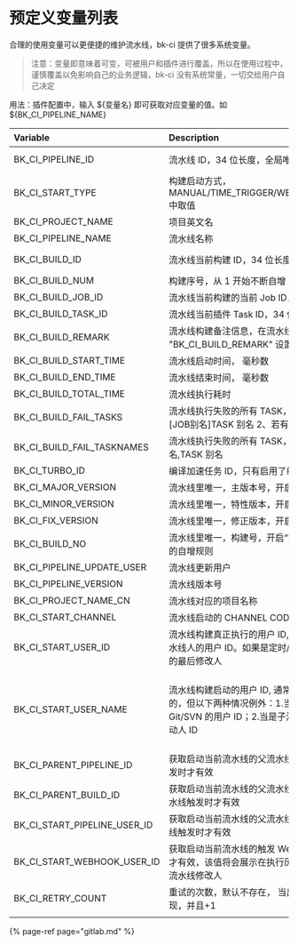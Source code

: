 # 预定义变量列表

合理的使用变量可以更便捷的维护流水线，bk-ci 提供了很多系统变量。

> 注意：变量即意味着可变，可被用户和插件进行覆盖，所以在使用过程中，谨慎覆盖以免影响自己的业务逻辑，bk-ci 没有系统常量，一切交给用户自己决定

用法：插件配置中，输入 ${变量名} 即可获取对应变量的值。如 ${BK\_CI\_PIPELINE\_NAME}

| Variable | Description | 样例 |
| :--- | :--- | :--- |
| BK\_CI\_PIPELINE\_ID | 流水线 ID，34 位长度，全局唯一 | p-2fc5a05b25024d5586742b8e88d3c853 |
| BK\_CI\_START\_TYPE | 构建启动方式，MANUAL/TIME\_TRIGGER/WEB\_HOOK/SERVICE/PIPELINE/REMOTE 中取值 | WEB\_HOOK |
| BK\_CI\_PROJECT\_NAME | 项目英文名 | alltest |
| BK\_CI\_PIPELINE\_NAME | 流水线名称 | 持续交付流水线 |
| BK\_CI\_BUILD\_ID | 流水线当前构建 ID，34 位长度，全局唯一 | b-d82918fc4f5c44c790d538785685f36b |
| BK\_CI\_BUILD\_NUM | 构建序号，从 1 开始不断自增 |  |
| BK\_CI\_BUILD\_JOB\_ID | 流水线当前构建的当前 Job ID，34 位长度，全局唯一 |  |
| BK\_CI\_BUILD\_TASK\_ID | 流水线当前插件 Task ID，34 位长度，全局唯一 |  |
| BK\_CI\_BUILD\_REMARK | 流水线构建备注信息，在流水线运行时通过 setEnv "BK\_CI\_BUILD\_REMARK" 设置 |  |
| BK\_CI\_BUILD\_START\_TIME | 流水线启动时间， 毫秒数 |  |
| BK\_CI\_BUILD\_END\_TIME | 流水线结束时间， 毫秒数 |  |
| BK\_CI\_BUILD\_TOTAL\_TIME | 流水线执行耗时 |  |
| BK\_CI\_BUILD\_FAIL\_TASKS | 流水线执行失败的所有 TASK，内容格式：1、格式：\[STAGE 别名\]\[JOB别名\]TASK 别名 2、若有多个并发 JOB 失败，使用换行\n 分隔 | 可用于构建失败通知，或流水线执行过程中的插件中 |
| BK\_CI\_BUILD\_FAIL\_TASKNAMES | 流水线执行失败的所有 TASK，内容格式：TASK 别名,TASK 别名,TASK 别名 | 可用于构建失败通知，或流水线执行过程中的插件中 |
| BK\_CI\_TURBO\_ID | 编译加速任务 ID，只有启用了编译加速才有该变量 |  |
| BK\_CI\_MAJOR\_VERSION | 流水线里唯一，主版本号，开启“推荐版本号”功能后出现 |  |
| BK\_CI\_MINOR\_VERSION | 流水线里唯一，特性版本，开启“推荐版本号”功能后出现 |  |
| BK\_CI\_FIX\_VERSION | 流水线里唯一，修正版本，开启“推荐版本号”功能后出现 |  |
| BK\_CI\_BUILD\_NO | 流水线里唯一，构建号，开启“推荐版本号”功能后出现，可以设置不同的自增规则 |  |
| BK\_CI\_PIPELINE\_UPDATE\_USER | 流水线更新用户 |  |
| BK\_CI\_PIPELINE\_VERSION | 流水线版本号 |  |
| BK\_CI\_PROJECT\_NAME\_CN | 流水线对应的项目名称 |  |
| BK\_CI\_START\_CHANNEL | 流水线启动的 CHANNEL CODE |  |
| BK\_CI\_START\_USER\_ID | 流水线构建真正执行的用户 ID, 一般手动启动时的当前用户 ID，重试流水线人的用户 ID。如果是定时/webhook/子流水线调用， 则是流水线的最后修改人 |  |
| BK\_CI\_START\_USER\_NAME | 流水线构建启动的用户 ID, 通常值与 BK\_CI\_START\_USER\_ID 是一致的，但以下两种情况例外：1.当启动方式为 WEBHOOK，该值为 Git/SVN 的用户 ID；2.当是子流水线调用时，该值为父流水线的构建启动人 ID | 例如：parent1 和 Sub2 的最后修改人为 User0；user1 手工执行 parent1 父流水线，parent1 再启动子流水线 Sub2， 此时 Sub2 的 BK\_CI\_START\_USER\_ID 为 User0；BK\_CI\_START\_USER\_NAME 为 User1 |
| BK\_CI\_PARENT\_PIPELINE\_ID | 获取启动当前流水线的父流水线 ID，仅当作为子流水线并被父流水线触发时才有效 |  |
| BK\_CI\_PARENT\_BUILD\_ID | 获取启动当前流水线的父流水线的构建 ID，仅当作为子流水线并被父流水线触发时才有效 |  |
| BK\_CI\_START\_PIPELINE\_USER\_ID | 获取启动当前流水线的父流水线启动人，仅当作为子流水线并被父流水线触发时才有效 |  |
| BK\_CI\_START\_WEBHOOK\_USER\_ID | 获取启动当前流水线的触发 Webhook 帐号，仅当被 webhook 触发时才有效，该值将会展示在执行历史中，但实际执行人不是他，而是最后流水线修改人 |  |
| BK\_CI\_RETRY\_COUNT | 重试的次数，默认不存在， 当出现失败重试/rebuild 时， 该变量才会出现，并且+1 |  |
|  |  |  |

{% page-ref page="gitlab.md" %}



